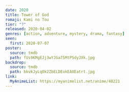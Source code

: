 ```yaml
---
date: 2020
title: Tower of God
romaji: Kami no Tou
tier: "?"
released: 2020-04-02
genres: [action, adventure, mystery, drama, fantasy]
seen:
  first: 2020-07-07
poster:
  source: tmdb
  path: fUs9KMgEJj3wYJGa75MtPSdyJXk.jpg
backdrop:
  source: tmdb
  path: bkvkJyLqOk2ZbELDEukEAXEatrt.jpg
link:
  MyAnimeList: https://myanimelist.net/anime/40221
---
```

